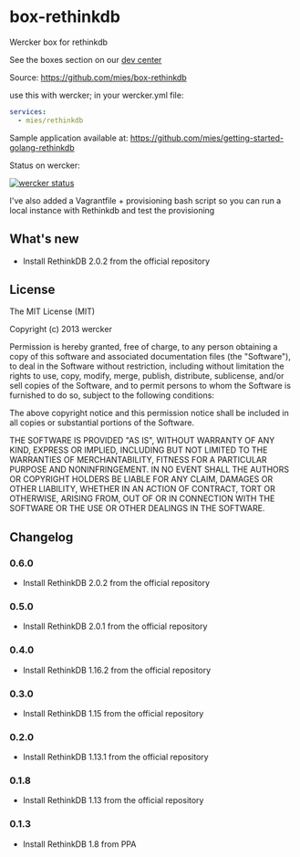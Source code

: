 box-rethinkdb
=============

Wercker box for rethinkdb

See the boxes section on our [dev
center](http://devcenter.wercker.com/articles/boxes)

Source:
https://github.com/mies/box-rethinkdb

use this with wercker; in your wercker.yml file:

``` yaml
services:
  - mies/rethinkdb
```

Sample application available at:
https://github.com/mies/getting-started-golang-rethinkdb


Status on wercker:

[![wercker status](https://app.wercker.com/status/3afbacf80de0df1390d44e7976dcfff9/m "wercker status")](https://app.wercker.com/project/bykey/3afbacf80de0df1390d44e7976dcfff9)

I've also added a Vagrantfile + provisioning bash script so you can run a local instance with Rethinkdb and test the provisioning

## What's new

- Install RethinkDB 2.0.2 from the official repository

## License

The MIT License (MIT)

Copyright (c) 2013 wercker

Permission is hereby granted, free of charge, to any person obtaining a copy of
this software and associated documentation files (the "Software"), to deal in
the Software without restriction, including without limitation the rights to
use, copy, modify, merge, publish, distribute, sublicense, and/or sell copies of
the Software, and to permit persons to whom the Software is furnished to do so,
subject to the following conditions:

The above copyright notice and this permission notice shall be included in all
copies or substantial portions of the Software.

THE SOFTWARE IS PROVIDED "AS IS", WITHOUT WARRANTY OF ANY KIND, EXPRESS OR
IMPLIED, INCLUDING BUT NOT LIMITED TO THE WARRANTIES OF MERCHANTABILITY, FITNESS
FOR A PARTICULAR PURPOSE AND NONINFRINGEMENT. IN NO EVENT SHALL THE AUTHORS OR
COPYRIGHT HOLDERS BE LIABLE FOR ANY CLAIM, DAMAGES OR OTHER LIABILITY, WHETHER
IN AN ACTION OF CONTRACT, TORT OR OTHERWISE, ARISING FROM, OUT OF OR IN
CONNECTION WITH THE SOFTWARE OR THE USE OR OTHER DEALINGS IN THE SOFTWARE.

## Changelog

### 0.6.0

- Install RethinkDB 2.0.2 from the official repository

### 0.5.0

- Install RethinkDB 2.0.1 from the official repository

### 0.4.0

- Install RethinkDB 1.16.2 from the official repository

### 0.3.0

- Install RethinkDB 1.15 from the official repository

### 0.2.0

- Install RethinkDB 1.13.1 from the official repository

### 0.1.8

- Install RethinkDB 1.13 from the official repository

### 0.1.3

- Install RethinkDB 1.8 from PPA
